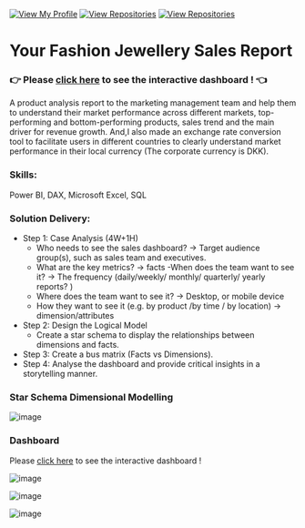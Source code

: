 [![View My Profile](https://img.shields.io/badge/View-My_Profile-green?logo=GitHub)](https://github.com/jiaqiyu1)
[![View Repositories](https://img.shields.io/badge/View-My_Portfolio-red?logo=GitHub)](https://github.com/jiaqiyu1/Portfolio_Guide)
[![View Repositories](https://img.shields.io/badge/View-My_Repositories-blue?logo=GitHub)](https://github.com/jiaqiyu1?tab=repositories)



# Your Fashion Jewellery Sales Report

### 👉 Please [click here](https://app.powerbi.com/view?r=eyJrIjoiNTQ3ZTdkZWEtMGUwOS00N2E0LWEzNzMtOTU5MjQzYmI5NTk3IiwidCI6ImNiOTAzNDgyLWU1MGYtNDlkNC1hMDlhLTFiYTIzMjc1MTFhNiJ9&pageName=ReportSectiond2f66cc89492c35debcd) to see the interactive dashboard ! 👈

A product analysis report to the marketing management team and help them to understand their market performance across different markets, top-performing and bottom-performing products, sales trend and the main driver for revenue growth. And,I also made an exchange rate conversion tool to facilitate users in different countries to clearly understand market performance in their local currency (The corporate currency is DKK).

### Skills: 
Power BI, DAX, Microsoft Excel, SQL

### Solution Delivery:
* Step 1: Case Analysis (4W+1H)
   - Who needs to see the sales dashboard?  -> Target audience group(s), such as sales team and executives.
   - What are the key metrics? -> facts 
   -When does the team want to see it?  -> The frequency (daily/weekly/ monthly/ quarterly/ yearly reports? ) 
   - Where does the team want to see it?  -> Desktop, or mobile device 
   - How they want to see it (e.g. by product /by time / by location) -> dimension/attributes 
* Step 2: Design the Logical Model
  - Create a star schema to display the relationships between dimensions and facts.
* Step 3: Create a bus matrix (Facts vs Dimensions). 
* Step 4: Analyse the dashboard and provide critical insights in a storytelling manner.

### Star Schema Dimensional Modelling 

![image](https://github.com/jiaqiyu1/PortfolioProject/assets/84236678/dd8a3f3d-2fb5-4190-a0de-6b1bc8853121)


### Dashboard 
Please [click here](https://app.powerbi.com/view?r=eyJrIjoiNTQ3ZTdkZWEtMGUwOS00N2E0LWEzNzMtOTU5MjQzYmI5NTk3IiwidCI6ImNiOTAzNDgyLWU1MGYtNDlkNC1hMDlhLTFiYTIzMjc1MTFhNiJ9&pageName=ReportSectiond2f66cc89492c35debcd) to see the interactive dashboard !

![image](https://github.com/jiaqiyu1/PortfolioProject/assets/84236678/75ef455a-2d1f-445a-8c7b-062036ba04e7)

![image](https://github.com/jiaqiyu1/PortfolioProject/assets/84236678/6f1feb57-dacd-4ec4-92fa-7040725066f4)

![image](https://github.com/jiaqiyu1/PortfolioProject/assets/84236678/b67863a0-0442-4a89-91d7-ba34ac31ecc9)




